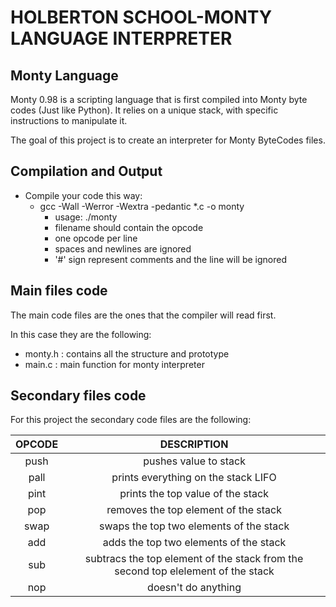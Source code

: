 # **HOLBERTON SCHOOL-MONTY LANGUAGE INTERPRETER**

## Monty Language
Monty 0.98 is a scripting language that is first compiled into Monty byte codes (Just like Python). It relies on a unique stack, with specific instructions to manipulate it.

The goal of this project is to create an interpreter for Monty ByteCodes files.

## Compilation and Output

- Compile your code this way:
  - gcc -Wall -Werror -Wextra -pedantic *.c -o monty
    - usage: ./monty <filename>
    - filename should contain the opcode
    - one opcode per line
    - spaces and newlines are ignored
    - '#' sign represent comments and the line will be ignored

## Main files code
The main code files are the ones that the compiler will read first.

In this case they are the following:

- monty.h : contains all the structure and prototype
- main.c : main function for monty interpreter

## Secondary files code
For this project the secondary code files are the following:

| OPCODE | DESCRIPTION |
| :---: | :---:|
| push | pushes value to stack |
| pall | prints everything on the stack LIFO |
| pint | prints the top value of the stack |
| pop | removes the top element of the stack |
| swap | swaps the top two elements of the stack |
| add | adds the top two elements of the stack |
| sub | subtracs the top element of the stack from the second top elelement of the stack |
| nop | doesn't do anything |





